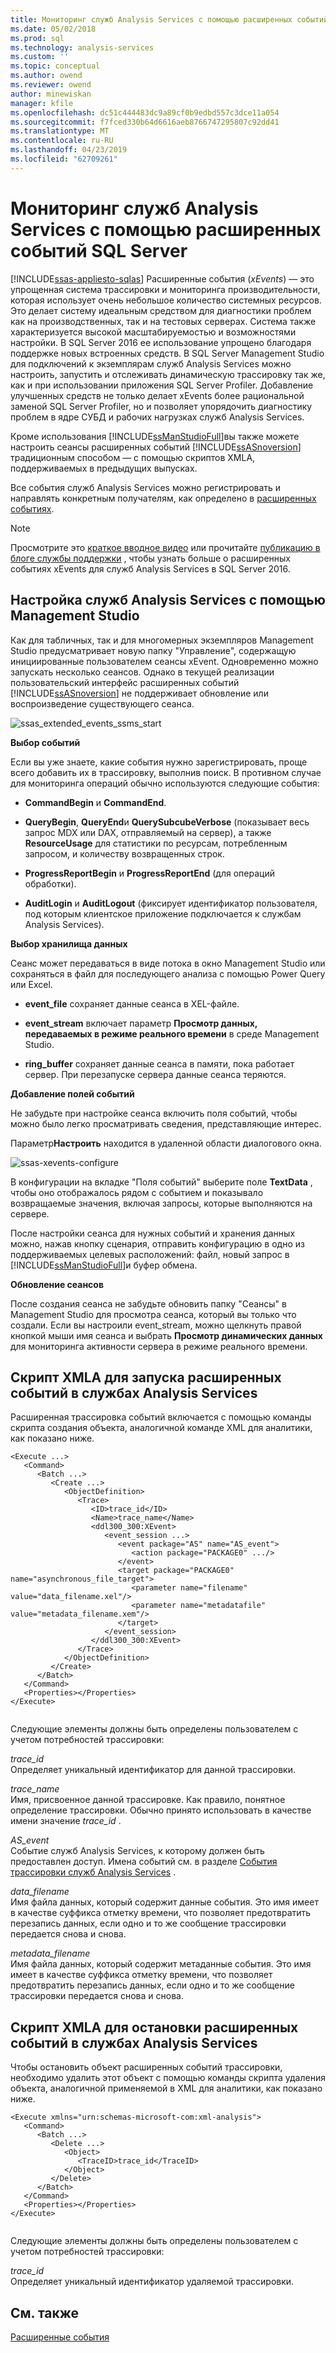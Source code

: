 ```yaml
---
title: Мониторинг служб Analysis Services с помощью расширенных событий SQL Server | Документация Майкрософт
ms.date: 05/02/2018
ms.prod: sql
ms.technology: analysis-services
ms.custom: ''
ms.topic: conceptual
ms.author: owend
ms.reviewer: owend
author: minewiskan
manager: kfile
ms.openlocfilehash: dc51c444483dc9a89cf0b9edbd557c3dce11a054
ms.sourcegitcommit: f7fced330b64d6616aeb8766747295807c92dd41
ms.translationtype: MT
ms.contentlocale: ru-RU
ms.lasthandoff: 04/23/2019
ms.locfileid: "62709261"
---
```

# <a name="monitor-analysis-services-with-sql-server-extended-events"></a>Мониторинг служб Analysis Services с помощью расширенных событий SQL Server
[!INCLUDE[ssas-appliesto-sqlas](../../includes/ssas-appliesto-sqlas-all-aas.md)]
  Расширенные события (*xEvents*) — это упрощенная система трассировки и мониторинга производительности, которая использует очень небольшое количество системных ресурсов. Это делает систему идеальным средством для диагностики проблем как на производственных, так и на тестовых серверах. Система также характеризуется высокой масштабируемостью и возможностями настройки. В SQL Server 2016 ее использование упрощено благодаря поддержке новых встроенных средств. В SQL Server Management Studio для подключений к экземплярам служб Analysis Services можно настроить, запустить и отслеживать динамическую трассировку так же, как и при использовании приложения SQL Server Profiler. Добавление улучшенных средств не только делает xEvents более рациональной заменой SQL Server Profiler, но и позволяет упорядочить диагностику проблем в ядре СУБД и рабочих нагрузках служб Analysis Services.  
  
 Кроме использования [!INCLUDE[ssManStudioFull](../../includes/ssmanstudiofull-md.md)]вы также можете настроить сеансы расширенных событий  [!INCLUDE[ssASnoversion](../../includes/ssasnoversion-md.md)] традиционным способом — с помощью скриптов XMLA, поддерживаемых в предыдущих выпусках.  
  
 Все события служб Analysis Services можно регистрировать и направлять конкретным получателям, как определено в [расширенных событиях](../../relational-databases/extended-events/extended-events.md).  
  
> [!NOTE]  
>  Просмотрите это [краткое вводное видео](https://www.youtube.com/watch?v=ja2mOHWRVC0&index=1&list=PLv2BtOtLblH1YvzQ5YnjfQFr_oKEvMk19) или прочитайте [публикацию в блоге службы поддержки](http://blogs.msdn.com/b/analysisservices/archive/2015/09/22/using-extended-events-with-sql-server-analysis-services-2016-cpt-2-3.aspx) , чтобы узнать больше о расширенных событиях xEvents для служб Analysis Services в SQL Server 2016.  
  
  
##  <a name="bkmk_ssas_extended_events_ssms"></a> Настройка служб Analysis Services с помощью Management Studio  
 Как для табличных, так и для многомерных экземпляров Management Studio предусматривает новую папку "Управление", содержащую инициированные пользователем сеансы xEvent. Одновременно можно запускать несколько сеансов. Однако в текущей реализации пользовательский интерфейс расширенных событий [!INCLUDE[ssASnoversion](../../includes/ssasnoversion-md.md)] не поддерживает обновление или воспроизведение существующего сеанса.  
  
 ![ssas_extended_events_ssms_start](../../analysis-services/instances/media/ssas-extended-events-ssms-start.png "ssas_extended_events_ssms_start")  
  
 **Выбор событий**  
  
 Если вы уже знаете, какие события нужно зарегистрировать, проще всего добавить их в трассировку, выполнив поиск. В противном случае для мониторинга операций обычно используются следующие события:  
  
-   **CommandBegin** и **CommandEnd**.  
  
-   **QueryBegin**, **QueryEnd**и **QuerySubcubeVerbose** (показывает весь запрос MDX или DAX, отправляемый на сервер), а также **ResourceUsage** для статистики по ресурсам, потребленным запросом, и количеству возвращенных строк.  
  
-   **ProgressReportBegin** и **ProgressReportEnd** (для операций обработки).  
  
-   **AuditLogin** и **AuditLogout** (фиксирует идентификатор пользователя, под которым клиентское приложение подключается к службам Analysis Services).  
  
 **Выбор хранилища данных**  
  
 Сеанс может передаваться в виде потока в окно Management Studio или сохраняться в файл для последующего анализа с помощью Power Query или Excel.  
  
-   **event_file** сохраняет данные сеанса в XEL-файле.  
  
-   **event_stream** включает параметр **Просмотр данных, передаваемых в режиме реального времени** в среде Management Studio.  
  
-   **ring_buffer** сохраняет данные сеанса в памяти, пока работает сервер. При перезапуске сервера данные сеанса теряются.  
  
 **Добавление полей событий**  
  
 Не забудьте при настройке сеанса включить поля событий, чтобы можно было легко просматривать сведения, представляющие интерес.  
  
 Параметр**Настроить** находится в удаленной области диалогового окна.  
  
 ![ssas-xevents-configure](../../analysis-services/instances/media/ssas-xevents-configure.PNG "ssas-xevents-configure")  
  
 В конфигурации на вкладке "Поля событий" выберите поле **TextData** , чтобы оно отображалось рядом с событием и показывало возвращаемые значения, включая запросы, которые выполняются на сервере.  
  
 После настройки сеанса для нужных событий и хранения данных можно, нажав кнопку сценария, отправить конфигурацию в одно из поддерживаемых целевых расположений: файл, новый запрос в [!INCLUDE[ssManStudioFull](../../includes/ssmanstudiofull-md.md)]и буфер обмена.  
  
 **Обновление сеансов**  
  
 После создания сеанса не забудьте обновить папку "Сеансы" в Management Studio для просмотра сеанса, который вы только что создали. Если вы настроили event_stream, можно щелкнуть правой кнопкой мыши имя сеанса и выбрать **Просмотр динамических данных** для мониторинга активности сервера в режиме реального времени.  
  
##  <a name="bkmk_script_start"></a> Скрипт XMLA для запуска расширенных событий в службах Analysis Services  
 Расширенная трассировка событий включается с помощью команды скрипта создания объекта, аналогичной команде XML для аналитики, как показано ниже.  
  
```  
<Execute ...>  
   <Command>  
      <Batch ...>  
         <Create ...>  
            <ObjectDefinition>  
               <Trace>  
                  <ID>trace_id</ID>  
                  <Name>trace_name</Name>  
                  <ddl300_300:XEvent>  
                     <event_session ...>  
                        <event package="AS" name="AS_event">  
                           <action package="PACKAGE0" .../>  
                        </event>  
                        <target package="PACKAGE0" name="asynchronous_file_target">  
                           <parameter name="filename" value="data_filename.xel"/>  
                           <parameter name="metadatafile" value="metadata_filename.xem"/>  
                        </target>  
                     </event_session>  
                  </ddl300_300:XEvent>  
               </Trace>  
            </ObjectDefinition>  
         </Create>  
      </Batch>  
   </Command>  
   <Properties></Properties>  
</Execute>  
  
```  
  
 Следующие элементы должны быть определены пользователем с учетом потребностей трассировки:  
  
 *trace_id*  
 Определяет уникальный идентификатор для данной трассировки.  
  
 *trace_name*  
 Имя, присвоенное данной трассировке. Как правило, понятное определение трассировки. Обычно принято использовать в качестве имени значение *trace_id* .  
  
 *AS_event*  
 Событие служб Analysis Services, к которому должен быть предоставлен доступ. Имена событий см. в разделе [События трассировки служб Analysis Services](https://docs.microsoft.com/bi-reference/trace-events/analysis-services-trace-events) .  
  
 *data_filename*  
 Имя файла данных, который содержит данные события. Это имя имеет в качестве суффикса отметку времени, что позволяет предотвратить перезапись данных, если одно и то же сообщение трассировки передается снова и снова.  
  
 *metadata_filename*  
 Имя файла данных, который содержит метаданные события. Это имя имеет в качестве суффикса отметку времени, что позволяет предотвратить перезапись данных, если одно и то же сообщение трассировки передается снова и снова.  
  
  
##  <a name="bkmk_script_stop"></a> Скрипт XMLA для остановки расширенных событий в службах Analysis Services  
 Чтобы остановить объект расширенных событий трассировки, необходимо удалить этот объект с помощью команды скрипта удаления объекта, аналогичной применяемой в XML для аналитики, как показано ниже.  
  
```  
<Execute xmlns="urn:schemas-microsoft-com:xml-analysis">  
   <Command>  
      <Batch ...>  
         <Delete ...>  
            <Object>  
               <TraceID>trace_id</TraceID>  
            </Object>  
         </Delete>  
      </Batch>  
   </Command>  
   <Properties></Properties>  
</Execute>  
  
```  
  
 Следующие элементы должны быть определены пользователем с учетом потребностей трассировки:  
  
 *trace_id*  
 Определяет уникальный идентификатор удаляемой трассировки.  
  
  
## <a name="see-also"></a>См. также  
 [Расширенные события](../../relational-databases/extended-events/extended-events.md)  
  
  
